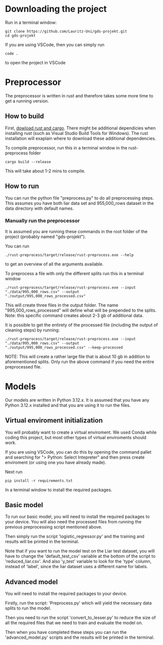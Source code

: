 
# Downloading the project
Run in a terminal window:
```
git clone https://github.com/Lauritz-Uni/gds-projekt.git
cd gds-projekt
```

If you are using VSCode, then you can simply run
```
code .
```
to open the project in VSCode

# Preprocessor
The preprocessor is written in rust and therefore takes some more time to get a running version.
## How to build
First, [dowload rust and cargo](https://www.rust-lang.org/tools/install). There might be additional dependicies when installing rust (such as Visual Studio Build Tools for Windows). The rust installation will exaplain where to download these additional dependencies.

To compile preprocessor, run this in a terminal window in the rust-preprocess folder
```
cargo build --release
```
This will take about 1-2 mins to compile.


## How to run
You can run the python file "preprocess.py" to do all preprocessing steps. This assumes you have both liar data set and 955,000_rows dataset in the data directory with default names.

### Manually run the preprocessor

It is assumed you are running these commands in the root folder of the project (probably named "gds-projekt").

You can run 
```
./rust-preprocess/target/release/rust-preprocess.exe --help
```
to get an overview of all the arguments available.

To preprocess a file with only the different splits run this in a terminal window
```
./rust-preprocess/target/release/rust-preprocess.exe --input "./data/995,000_rows.csv" --output "./output/995,000_rows_processed.csv"
```
This will create three files in the output folder. The name "995,000_rows_processed" will define what will be prepended to the splits.
Note: this specific command creates about 2-3 gb of additional data.

It is possible to get the entirety of the processed file (including the output of cleaning steps) by running:
```
./rust-preprocess/target/release/rust-preprocess.exe --input "./data/995,000_rows.csv" --output "./output/995,000_rows_processed.csv" --keep-processed
```
NOTE: This will create a rather large file that is about 10 gb in addition to aforementioned splits. Only run the above command if you need the entire preprocessed file.
# Models
Our models are written in Python 3.12.x. It is assumed that you have any Python 3.12.x installed and that you are using it to run the files.

## Virtual enviroment initialization
You will probably want to create a virtual enviroment. We used Conda while coding this project, but most other types of virtual enviroments should work.

If you are using VSCode, you can do this by opening the command pallet and searching for "> Python: Select Intepreter" and then press create enviroment (or using one you have already made).

Next run
```
pip install -r requirements.txt
```
In a terminal window to install the required packages.


## Basic model
To run our basic model, you will need to install the required packages to your device. You will also need the processed files from running the previous preprocessing script mentioned above. 

Then simply run the script 'logistic_regressor.py' and the training and results will be printed in the terminal.

Note that if you want to run the model test on the Liar test dataset, you will have to change the 'default_test_csv' variable at the bottom of the script to 'reduced_liar.csv'. 
And also 'y_test' variable to look for the 'type' column, instead of 'label', since the liar dataset uses a different name for labels. 

## Advanced model
You will need to install the required packages to your device. 

Firstly, run the script: 'Preprocess.py' which will yield the necessary data splits to run the model.

Then you need to run the script 'convert_to_lesser.py' to reduce the size of all the required files that we need to train and evaluate the model on. 

Then when you have completed these steps you can run the 'advanced_model.py' scripts and the results will be printed in the terminal.

